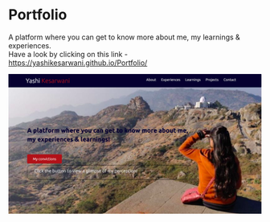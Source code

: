 # Portfolio

A platform where you can get to know more about me, my learnings & experiences. <br>
Have a look by clicking on this link - https://yashikesarwani.github.io/Portfolio/

![alt text](https://github.com/yashikesarwani/Portfolio/blob/main/img/Screenshot%202022-04-28%20at%209.20.05%20PM.png?raw=true)
